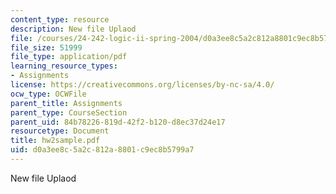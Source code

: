 ```yaml
---
content_type: resource
description: New file Uplaod
file: /courses/24-242-logic-ii-spring-2004/d0a3ee8c5a2c812a8801c9ec8b5799a7_hw2sample.pdf
file_size: 51999
file_type: application/pdf
learning_resource_types:
- Assignments
license: https://creativecommons.org/licenses/by-nc-sa/4.0/
ocw_type: OCWFile
parent_title: Assignments
parent_type: CourseSection
parent_uid: 84b78226-819d-42f2-b120-d8ec37d24e17
resourcetype: Document
title: hw2sample.pdf
uid: d0a3ee8c-5a2c-812a-8801-c9ec8b5799a7
---
```

New file Uplaod